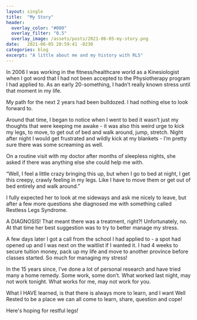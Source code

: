 ```yaml
---
layout: single
title:  "My Story"
header:
  overlay_color: "#000"
  overlay_filter: "0.5"
  overlay_image: /assets/posts/2021-06-05-my-story.png
date:   2021-06-05 20:59:41 -0230
categories: blog
excerpt: "A little about me and my history with RLS"
---
```

In 2006 I was working in the fitness/healthcare world as a Kinesiologist when I got word that I had not been accepted to the Physiotherapy program I had applied to. As an early 20-something, I hadn’t really known stress until that moment in my life.

My path for the next 2 years had been bulldozed. I had nothing else to look forward to.

Around that time, I began to notice when I went to bed it wasn’t just my thoughts that were keeping me awake - it was also this weird urge to kick my legs, to move, to get out of bed and walk around, jump, stretch. Night after night I would get frustrated and wildly kick at my blankets - I’m pretty sure there was some screaming as  well.

On a routine visit with my doctor after months of sleepless nights, she asked if there was anything else she could help me with. 

  “Well, I feel a little crazy bringing this up, but when I go to bed at night, I get this creepy, crawly feeling in my legs. Like I have to move them or get out of bed entirely and walk around.”

I fully expected her to look at me sideways and ask me nicely to leave, but after a few more questions she diagnosed me with something called Restless Legs Syndrome.

A DIAGNOSIS! That meant there was a treatment, right?! Unfortunately, no. At that time her best suggestion was to try to better manage my stress.

A few days later I got a call from the school I had applied to - a spot had opened up and I was next on the waitlist if I wanted it. I had 4 weeks to secure tuition money, pack up my life and move to another province before classes started. So much for managing my stress!

In the 15 years since, I’ve done a lot of personal research and have tried many a home remedy. Some work, some don’t. What worked last night, may not work tonight. What works for me, may not work for you.

What I HAVE learned, is that there is always more to learn, and I want Well Rested to be a place we can all come to learn, share, question and cope!

Here's hoping for restful legs!